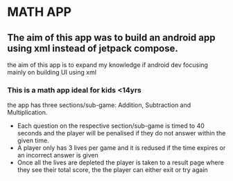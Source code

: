 # MATH APP
## The aim of this app was to build an android app using xml instead of jetpack compose.
the aim of this app is to expand my knowledge if android dev focusing mainly on building UI using xml

### This is a math app ideal for kids <14yrs
the app has three sections/sub-game: Addition, Subtraction and Multiplication.
* Each question on the respective section/sub-game is timed to 40 seconds and the player will be penalised if they do not answer within the given time.
* A player only has 3 lives per game and it is redused if the time expires or an incorrect answer is given
* Once all the lives are depleted the player is taken to a result page where they see their total score, the the player can either exit or try again
